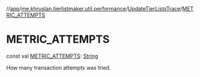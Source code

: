//[app](../../../index.md)/[me.khruslan.tierlistmaker.util.performance](../index.md)/[UpdateTierListsTrace](index.md)/[METRIC_ATTEMPTS](-m-e-t-r-i-c_-a-t-t-e-m-p-t-s.md)

# METRIC_ATTEMPTS

const val [METRIC_ATTEMPTS](-m-e-t-r-i-c_-a-t-t-e-m-p-t-s.md): [String](https://kotlinlang.org/api/latest/jvm/stdlib/kotlin/-string/index.html)

How many transaction attempts was tried.
